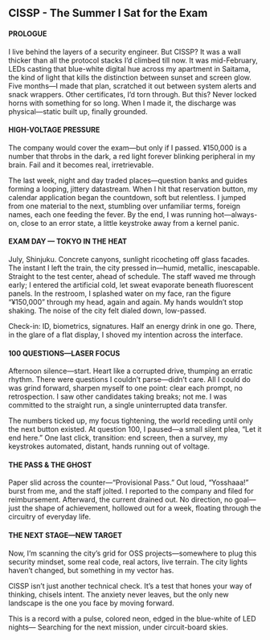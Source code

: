 ## CISSP - The Summer I Sat for the Exam

#### PROLOGUE
I live behind the layers of a security engineer. But CISSP? It was a wall thicker than all the protocol stacks I’d climbed till now.
It was mid-February, LEDs casting that blue-white digital hue across my apartment in Saitama, the kind of light that kills the distinction between sunset and screen glow. Five months—I made that plan, scratched it out between system alerts and snack wrappers.
Other certificates, I’d torn through. But this? Never locked horns with something for so long. When I made it, the discharge was physical—static built up, finally grounded.

#### HIGH-VOLTAGE PRESSURE
The company would cover the exam—but only if I passed.
¥150,000 is a number that throbs in the dark, a red light forever blinking peripheral in my brain. Fail and it becomes real, irretrievable.

The last week, night and day traded places—question banks and guides forming a looping, jittery datastream. When I hit that reservation button, my calendar application began the countdown, soft but relentless.
I jumped from one material to the next, stumbling over unfamiliar terms, foreign names, each one feeding the fever. By the end, I was running hot—always-on, close to an error state, a little keystroke away from a kernel panic.


#### EXAM DAY — TOKYO IN THE HEAT
July, Shinjuku. Concrete canyons, sunlight ricocheting off glass facades. The instant I left the train, the city pressed in—humid, metallic, inescapable.
Straight to the test center, ahead of schedule. The staff waved me through early; I entered the artificial cold, let sweat evaporate beneath fluorescent panels.
In the restroom, I splashed water on my face, ran the figure “¥150,000” through my head, again and again. My hands wouldn’t stop shaking. The noise of the city felt dialed down, low-passed.

Check-in: ID, biometrics, signatures. Half an energy drink in one go.
There, in the glare of a flat display, I shoved my intention across the interface.

#### 100 QUESTIONS—LASER FOCUS
Afternoon silence—start.
Heart like a corrupted drive, thumping an erratic rhythm. There were questions I couldn’t parse—didn’t care. All I could do was grind forward, sharpen myself to one point: clear each prompt, no retrospection.
I saw other candidates taking breaks; not me. I was committed to the straight run, a single uninterrupted data transfer.

The numbers ticked up, my focus tightening, the world receding until only the next button existed. At question 100, I paused—a small silent plea, “Let it end here.”
One last click, transition: end screen, then a survey, my keystrokes automated, distant, hands running out of voltage.

#### THE PASS & THE GHOST
Paper slid across the counter—“Provisional Pass.”
Out loud, “Yosshaaa!” burst from me, and the staff jolted.
I reported to the company and filed for reimbursement.
Afterward, the current drained out. No direction, no goal—just the shape of achievement, hollowed out for a week, floating through the circuitry of everyday life.

#### THE NEXT STAGE—NEW TARGET
Now, I’m scanning the city’s grid for OSS projects—somewhere to plug this security mindset, some real code, real actors, live terrain.
The city lights haven’t changed, but something in my vector has.

CISSP isn’t just another technical check.
It’s a test that hones your way of thinking, chisels intent. The anxiety never leaves, but the only new landscape is the one you face by moving forward.

This is a record with a pulse, colored neon, edged in the blue-white of LED nights—
Searching for the next mission, under circuit-board skies.